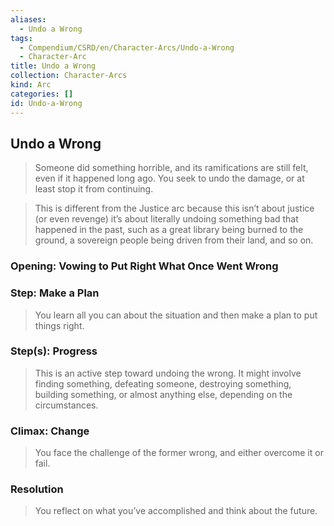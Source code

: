 ```yaml
---
aliases:
  - Undo a Wrong
tags:
  - Compendium/CSRD/en/Character-Arcs/Undo-a-Wrong
  - Character-Arc
title: Undo a Wrong
collection: Character-Arcs
kind: Arc
categories: []
id: Undo-a-Wrong
---
```

## Undo a Wrong  
>Someone did something horrible, and its ramifications are still felt, even if it happened long ago. You seek to undo the damage, or at least stop it from continuing.  
>  
>This is different from the Justice arc because this isn’t about justice (or even revenge) it’s about literally undoing something bad that happened in the past, such as a great library being burned to the ground, a sovereign people being driven from their land, and so on.  
### Opening: Vowing to Put Right What Once Went Wrong  
### Step: Make a Plan  
>You learn all you can about the situation and then make a plan to put things right.  
### Step(s): Progress  
>This is an active step toward undoing the wrong. It might involve finding something, defeating someone, destroying something, building something, or almost anything else, depending on the circumstances.  
### Climax: Change  
>You face the challenge of the former wrong, and either overcome it or fail.  
### Resolution  
>You reflect on what you’ve accomplished and think about the future.  
